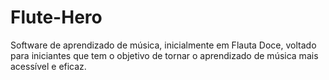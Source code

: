 # Flute-Hero
Software de aprendizado de música, inicialmente em Flauta Doce, voltado para iniciantes que tem o objetivo de tornar o aprendizado de música mais acessível e eficaz. 
